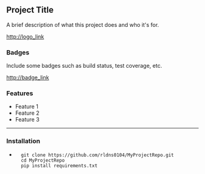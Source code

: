 ## Project Title
A brief description of what this project does and who it's for.

<http://logo_link>

### Badges

Include some badges such as build status, test coverage, etc.

<http://badge_link>

### Features
- Feature 1
- Feature 2
- Feature 3
----

### Installation
-
        git clone https://github.com/rldns0104/MyProjectRepo.git
        cd MyProjectRepo
        pip install requirements.txt



